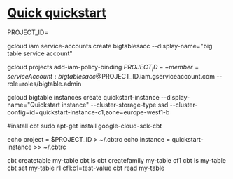 # [Quick quickstart](https://cloud.google.com/bigtable/docs/quickstart-cbt)

PROJECT_ID=<projectID>

gcloud iam service-accounts create bigtablesacc --display-name="big table service account"

gcloud projects add-iam-policy-binding $PROJECT_ID --member=serviceAccount:bigtablesacc@$PROJECT_ID.iam.gserviceaccount.com --role=roles/bigtable.admin

gcloud bigtable instances create quickstart-instance --display-name="Quickstart instance" --cluster-storage-type ssd --cluster-config=id=quickstart-instance-c1,zone=europe-west1-b

#install cbt
sudo apt-get install google-cloud-sdk-cbt

echo project = $PROJECT_ID > ~/.cbtrc
echo instance = quickstart-instance >> ~/.cbtrc

cbt createtable my-table
cbt ls
cbt createfamily my-table cf1
cbt ls my-table
cbt set my-table r1 cf1:c1=test-value
cbt read my-table

